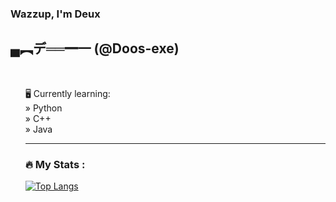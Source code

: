 ### Wazzup, I'm Deux 
## ▄︻デ══━一  (@Doos-exe)

<br> <ul> 🖥️ Currently learning:
<br>   » Python
<br>   » C++
<br>   » Java

---
### :fire: My Stats :
[![Top Langs](https://github-readme-stats.vercel.app/api/top-langs/?username=Doos-exe&layout=compact&theme=vision-friendly-dark)](https://github.com/anuraghazra/github-readme-stats)
